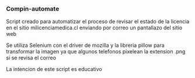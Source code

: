 ### Compin-automate

Script creado para automatizar el proceso de revisar el estado de la licencia en el sitio milicenciamedica.cl enviando por correo un pantallazo del sitio web

Se utiliza Selenium con el driver de mozilla y la libreria pillow para transformar la imagen ya que algunos telefonos pixelean la extension .png si se revisa el correo

La intencion de este script es educativo
